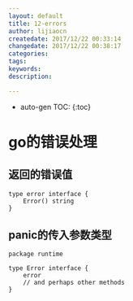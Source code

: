```yaml
---
layout: default
title: 12-errors
author: lijiaocn
createdate: 2017/12/22 00:33:14
changedate: 2017/12/22 00:38:17
categories:
tags:
keywords:
description: 

---
```


* auto-gen TOC:
{:toc}

# go的错误处理

## 返回的错误值

	type error interface {
		Error() string
	}

## panic的传入参数类型

	package runtime
	
	type Error interface {
		error
		// and perhaps other methods
	}



